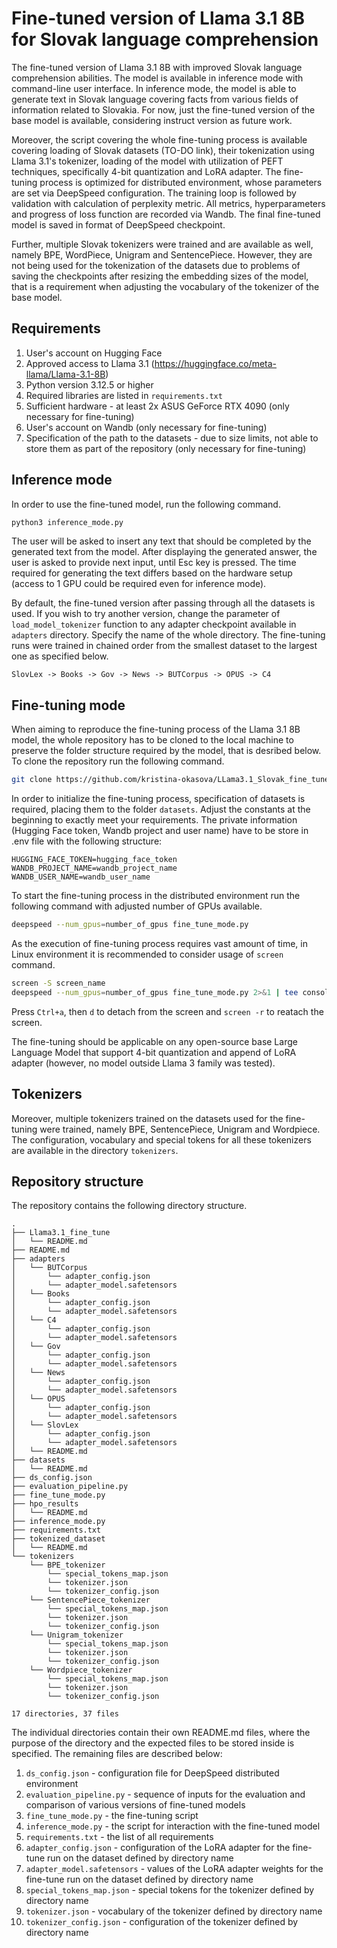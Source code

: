 # Fine-tuned version of Llama 3.1 8B for Slovak language comprehension 

The fine-tuned version of Llama 3.1 8B with improved Slovak language comprehension abilities. The model is available in inference mode with command-line user interface. In inference mode, the model is able to generate text in Slovak language covering facts from various fields of information related to Slovakia. For now, just the fine-tuned version of the base model is available, considering instruct version as future work.

Moreover, the script covering the whole fine-tuning process is available covering loading of Slovak datasets (TO-DO link), their tokenization using Llama 3.1's tokenizer, loading of the model with utilization of PEFT techniques, specifically 4-bit quantization and LoRA adapter. The fine-tuning process is optimized for distributed environment, whose parameters are set via DeepSpeed configuration. The training loop is followed by validation with calculation of perplexity metric. All metrics, hyperparameters and progress of loss function are recorded via Wandb. The final fine-tuned model is saved in format of DeepSpeed checkpoint.

Further, multiple Slovak tokenizers were trained and are available as well, namely BPE, WordPiece, Unigram and SentencePiece. However, they are not being used for the tokenization of the datasets due to problems of saving the checkpoints after resizing the embedding sizes of the model, that is a requirement when adjusting the vocabulary of the tokenizer of the base model.

## Requirements
1. User's account on Hugging Face
2. Approved access to Llama 3.1 (https://huggingface.co/meta-llama/Llama-3.1-8B)
3. Python version 3.12.5 or higher
4. Required libraries are listed in `requirements.txt`
6. Sufficient hardware - at least 2x ASUS GeForce RTX 4090 (only necessary for fine-tuning)
7. User's account on Wandb (only necessary for fine-tuning)
8. Specification of the path to the datasets - due to size limits, not able to store them as part of the repository (only necessary for fine-tuning)

## Inference mode
In order to use the fine-tuned model, run the following command.
```bash
python3 inference_mode.py
```
The user will be asked to insert any text that should be completed by the generated text from the model. After displaying the generated answer, the user is asked to provide next input, until Esc key is pressed. The time required for generating the text differs based on the hardware setup (access to 1 GPU could be required even for inference mode).

By default, the fine-tuned version after passing through all the datasets is used. If you wish to try another version, change the parameter of `load_model_tokenizer` function to any adapter checkpoint available in `adapters` directory. Specify the name of the whole directory. The fine-tuning runs were trained in chained order from the smallest dataset to the largest one as specified below.
```text
SlovLex -> Books -> Gov -> News -> BUTCorpus -> OPUS -> C4
```

## Fine-tuning mode
When aiming to reproduce the fine-tuning process of the Llama 3.1 8B model, the whole repository has to be cloned to the local machine to preserve the folder structure required by the model, that is desribed below. To clone the repository run the following command.
```bash
git clone https://github.com/kristina-okasova/LLama3.1_Slovak_fine_tune.git
```
In order to initialize the fine-tuning process, specification of datasets is required, placing them to the folder `datasets`. Adjust the constants at the beginning to exactly meet your requirements. The private information (Hugging Face token, Wandb project and user name) have to be store in .env file with the following structure:
```text
HUGGING_FACE_TOKEN=hugging_face_token
WANDB_PROJECT_NAME=wandb_project_name
WANDB_USER_NAME=wandb_user_name
```
To start the fine-tuning process in the distributed environment run the following command with adjusted number of GPUs available.
```bash
deepspeed --num_gpus=number_of_gpus fine_tune_mode.py
```
As the execution of fine-tuning process requires vast amount of time, in Linux environment it is recommended to consider usage of `screen` command.
```bash
screen -S screen_name
deepspeed --num_gpus=number_of_gpus fine_tune_mode.py 2>&1 | tee console_output.txt
```
Press `Ctrl+a`, then `d` to detach from the screen and `screen -r` to reatach the screen.

The fine-tuning should be applicable on any open-source base Large Language Model that support 4-bit quantization and append of LoRA adapter (however, no model outside Llama 3 family was tested).

## Tokenizers
Moreover, multiple tokenizers trained on the datasets used for the fine-tuning were trained, namely BPE, SentencePiece, Unigram and Wordpiece. The configuration, vocabulary and special tokens for all these tokenizers are available in the directory `tokenizers`.

## Repository structure
The repository contains the following directory structure.
```text
.
├── Llama3.1_fine_tune
│   └── README.md
├── README.md
├── adapters
│   └── BUTCorpus
│       └── adapter_config.json
│       └── adapter_model.safetensors
│   └── Books
│       └── adapter_config.json
│       └── adapter_model.safetensors
│   └── C4
│       └── adapter_config.json
│       └── adapter_model.safetensors
│   └── Gov
│       └── adapter_config.json
│       └── adapter_model.safetensors
│   └── News
│       └── adapter_config.json
│       └── adapter_model.safetensors
│   └── OPUS
│       └── adapter_config.json
│       └── adapter_model.safetensors
│   └── SlovLex
│       └── adapter_config.json
│       └── adapter_model.safetensors
│   └── README.md
├── datasets
│   └── README.md
├── ds_config.json
├── evaluation_pipeline.py
├── fine_tune_mode.py
├── hpo_results
│   └── README.md
├── inference_mode.py
├── requirements.txt
├── tokenized_dataset
│   └── README.md
└── tokenizers
    └── BPE_tokenizer
        └── special_tokens_map.json
        └── tokenizer.json
        └── tokenizer_config.json
    └── SentencePiece_tokenizer
        └── special_tokens_map.json
        └── tokenizer.json
        └── tokenizer_config.json
    └── Unigram_tokenizer
        └── special_tokens_map.json
        └── tokenizer.json
        └── tokenizer_config.json
    └── Wordpiece_tokenizer
        └── special_tokens_map.json
        └── tokenizer.json
        └── tokenizer_config.json

17 directories, 37 files
```
The individual directories contain their own README.md files, where the purpose of the directory and the expected files to be stored inside is specified. The remaining files are described below:
1. `ds_config.json` - configuration file for DeepSpeed distributed environment
2. `evaluation_pipeline.py` - sequence of inputs for the evaluation and comparison of various versions of fine-tuned models
3. `fine_tune_mode.py` - the fine-tuning script
4. `inference_mode.py` - the script for interaction with the fine-tuned model
5. `requirements.txt` - the list of all requirements
6. `adapter_config.json` - configuration of the LoRA adapter for the fine-tune run on the dataset defined by directory name
7. `adapter_model.safetensors` - values of the LoRA adapter weights for the fine-tune run on the dataset defined by directory name
8. `special_tokens_map.json` - special tokens for the tokenizer defined by directory name
9. `tokenizer.json` - vocabulary of the tokenizer defined by directory name
10. `tokenizer_config.json` - configuration of the tokenizer defined by directory name
